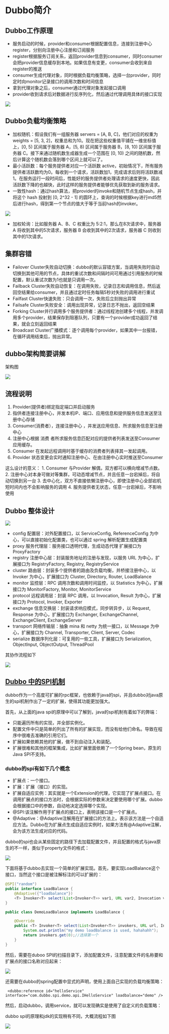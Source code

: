 # Dubbo简介

## Dubbo工作原理

* 服务启动的时候，provider和consumer根据配置信息，连接到注册中心register，分别向注册中心注册和订阅服务 
* register根据服务订阅关系，返回provider信息到consumer，同时consumer会把provider信息缓存到本地。如果信息有变更，consumer会收到来自register的推送 
* consumer生成代理对象，同时根据负载均衡策略，选择一台provider，同时定时向monitor记录接口的调用次数和时间信息 
* 拿到代理对象之后，consumer通过代理对象发起接口调用 
* provider收到请求后对数据进行反序列化，然后通过代理调用具体的接口实现

![](../../.gitbook/assets/dubbo-6.png)

## Dubbo负载均衡策略

* 加权随机：假设我们有一组服务器 servers = \[A, B, C]，他们对应的权重为 weights = \[5, 3, 2]，权重总和为10。现在把这些权重值平铺在一维坐标值上，\[0, 5) 区间属于服务器 A，\[5, 8) 区间属于服务器 B，\[8, 10) 区间属于服务器 C。接下来通过随机数生成器生成一个范围在 \[0, 10) 之间的随机数，然后计算这个随机数会落到哪个区间上就可以了。 
* 最小活跃数：每个服务提供者对应一个活跃数 active，初始情况下，所有服务提供者活跃数均为0。每收到一个请求，活跃数加1，完成请求后则将活跃数减1。在服务运行一段时间后，性能好的服务提供者处理请求的速度更快，因此活跃数下降的也越快，此时这样的服务提供者能够优先获取到新的服务请求。 
* 一致性hash：通过hash算法，把provider的invoke和随机节点生成hash，并将这个 hash 投射到 \[0, 2^32 - 1] 的圆环上，查询的时候根据key进行md5然后进行hash，得到第一个节点的值大于等于当前hash的invoker。

![](../../.gitbook/assets/dubbo-7.png)

* 加权轮询：比如服务器 A、B、C 权重比为 5:2:1，那么在8次请求中，服务器 A 将收到其中的5次请求，服务器 B 会收到其中的2次请求，服务器 C 则收到其中的1次请求。

## 集群容错

* Failover Cluster失败自动切换：dubbo的默认容错方案，当调用失败时自动切换到其他可用的节点，具体的重试次数和间隔时间可用通过引用服务的时候配置，默认重试次数为1也就是只调用一次。 
* Failback Cluster失败自动恢复：在调用失败，记录日志和调用信息，然后返回空结果给consumer，并且通过定时任务每隔5秒对失败的调用进行重试 
* Failfast Cluster快速失败：只会调用一次，失败后立刻抛出异常 
* Failsafe Cluster失败安全：调用出现异常，记录日志不抛出，返回空结果 
* Forking Cluster并行调用多个服务提供者：通过线程池创建多个线程，并发调用多个provider，结果保存到阻塞队列，只要有一个provider成功返回了结果，就会立刻返回结果 
* Broadcast Cluster广播模式：逐个调用每个provider，如果其中一台报错，在循环调用结束后，抛出异常。

## dubbo架构简要讲解

架构图

![](../../.gitbook/assets/dubbo-0.png)

## 流程说明

1. Provider(提供者)绑定指定端口并启动服务
2. 指供者连接注册中心，并发本机IP、端口、应用信息和提供服务信息发送至注册中心存储
3. Consumer(消费者），连接注册中心 ，并发送应用信息、所求服务信息至注册中心
4. 注册中心根据 消费 者所求服务信息匹配对应的提供者列表发送至Consumer 应用缓存。
5. Consumer 在发起远程调用时基于缓存的消费者列表择其一发起调用。
6. Provider 状态变更会实时通知注册中心、在由注册中心实时推送至Consumer

这么设计的意义： 1. Consumer 与Provider 解偶，双方都可以横向增减节点数。 2. 注册中心对本身可做对等集群，可动态增减节点，并且任意一台宕掉后，将自动切换到另一台 3. 去中心化，双方不直接依懒注册中心，即使注册中心全部宕机短时间内也不会影响服务的调用 4. 服务提供者无状态，任意一台宕掉后，不影响使用

## Dubbo 整体设计

![](../../.gitbook/assets/dubbo-1.png)

* config 配置层：对外配置接口，以 ServiceConfig, ReferenceConfig 为中心，可以直接初始化配置类，也可以通过 spring 解析配置生成配置类
* proxy 服务代理层：服务接口透明代理，生成动态代理 扩展接口为 ProxyFactory
* registry 注册中心层：封装服务地址的注册与发现，以服务 URL 为中心，扩展接口为 RegistryFactory, Registry, RegistryService
* cluster 路由层：封装多个提供者的路由及负载均衡，并桥接注册中心，以 Invoker 为中心，扩展接口为 Cluster, Directory, Router, LoadBalance
* monitor 监控层：RPC 调用次数和调用时间监控，以 Statistics 为中心，扩展接口为 MonitorFactory, Monitor, MonitorService
* protocol 远程调用层：封装 RPC 调用，以 Invocation, Result 为中心，扩展接口为 Protocol, Invoker, Exporter
* exchange 信息交换层：封装请求响应模式，同步转异步，以 Request, Response 为中心，扩展接口为 Exchanger, ExchangeChannel, ExchangeClient, ExchangeServer
* transport 网络传输层：抽象 mina 和 netty 为统一接口，以 Message 为中心，扩展接口为 Channel, Transporter, Client, Server, Codec
* serialize 数据序列化层：可复用的一些工具，扩展接口为 Serialization, ObjectInput, ObjectOutput, ThreadPool

其协作流程如下

![](../../.gitbook/assets/dubbo-2.png)

## [Dubbo 中的SPI机制](../../java/spi.md)

dubbo作为一个高度可扩展的rpc框架，也依赖于java的spi，并且dubbo对java原生的spi机制作出了一定的扩展，使得其功能更加强大。

首先，从上面的java spi的原理中可以了解到，java的spi机制有着如下的弊端：

* 只能遍历所有的实现，并全部实例化。
* 配置文件中只是简单的列出了所有的扩展实现，而没有给他们命名。导致在程序中很难去准确的引用它们。
* 扩展如果依赖其他的扩展，做不到自动注入和装配。
* 扩展很难和其他的框架集成，比如扩展里面依赖了一个Spring bean，原生的Java SPI不支持。

### dubbo的spi有如下几个概念

* 扩展点：一个接口。
* 扩展：扩展（接口）的实现。
* 扩展自适应实例：其实就是一个Extension的代理，它实现了扩展点接口。在调用扩展点的接口方法时，会根据实际的参数来决定要使用哪个扩展。dubbo会根据接口中的参数，自动地决定选择哪个实现。
* @SPI:该注解作用于扩展点的接口上，表明该接口是一个扩展点。
* @Adaptive：@Adaptive注解用在扩展接口的方法上。表示该方法是一个自适应方法。Dubbo在为扩展点生成自适应实例时，如果方法有@Adaptive注解，会为该方法生成对应的代码。

dubbo的spi也会从某些固定的路径下去加载配置文件，并且配置的格式与java原生的不一样，类似于property文件的格式：

![](../../.gitbook/assets/dubbo-3.png)

下面将基于dubbo去实现一个简单的扩展实现。首先，要实现LoadBalance这个接口，当然这个接口是被注解标注的可以扩展的：

```java
@SPI("random")
public interface LoadBalance {
    @Adaptive({"loadbalance"})
    <T> Invoker<T> select(List<Invoker<T>> var1, URL var2, Invocation var3) throws RpcException;
}

public class DemoLoadBalance implements LoadBalance {

    @Override
    public <T> Invoker<T> select(List<Invoker<T>> invokers, URL url, Invocation invocation) throws RpcException {
        System.out.println("my demo loadBalance is used, hahahahh");
        return invokers.get(0);//选择第一个
    }
}
```

然后，需要在duboo SPI的扫描目录下，添加配置文件，注意配置文件的名称要和扩展点的接口名称对应起来：

![](../../.gitbook/assets/dubbo-4.png)

还需要在dubbo的spring配置中显式的声明，使用上面自己实现的负载均衡策略：

```markup
 <dubbo:reference id="helloService" interface="com.dubbo.spi.demo.api.IHelloService" loadbalance="demo" />
```

然后，启动dubbo，调用service，就可以发现确实是使用了自定义的负载策略：

dubbo spi的原理和jdk的实现稍有不同，大概流程如下图

![](../../.gitbook/assets/dubbo-5.png)
